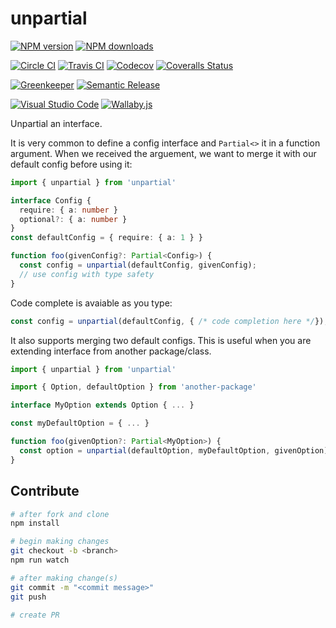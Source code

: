 # unpartial

[![NPM version][npm-image]][npm-url]
[![NPM downloads][downloads-image]][downloads-url]

[![Circle CI][circleci-image]][circleci-url]
[![Travis CI][travis-image]][travis-url]
[![Codecov][codecov-image]][codecov-url]
[![Coveralls Status][coveralls-image]][coveralls-url]

[![Greenkeeper][greenkeeper-image]][greenkeeper-url]
[![Semantic Release][semantic-release-image]][semantic-release-url]

[![Visual Studio Code][vscode-image]][vscode-url]
[![Wallaby.js][wallaby-image]][wallaby-url]

Unpartial an interface.

It is very common to define a config interface and `Partial<>` it in a function argument.
When we received the arguement, we want to merge it with our default config before using it:

```ts
import { unpartial } from 'unpartial'

interface Config {
  require: { a: number }
  optional?: { a: number }
}
const defaultConfig = { require: { a: 1 } }

function foo(givenConfig?: Partial<Config>) {
  const config = unpartial(defaultConfig, givenConfig);
  // use config with type safety
}
```

Code complete is avaiable as you type:

```ts
const config = unpartial(defaultConfig, { /* code completion here */});
```

It also supports merging two default configs.
This is useful when you are extending interface from another package/class.

```ts
import { unpartial } from 'unpartial'

import { Option, defaultOption } from 'another-package'

interface MyOption extends Option { ... }

const myDefaultOption = { ... }

function foo(givenOption?: Partial<MyOption>) {
  const option = unpartial(defaultOption, myDefaultOption, givenOption)
}
```

## Contribute

```sh
# after fork and clone
npm install

# begin making changes
git checkout -b <branch>
npm run watch

# after making change(s)
git commit -m "<commit message>"
git push

# create PR
```

[circleci-image]: https://circleci.com/gh/unional/unpartial/tree/master.svg?style=shield
[circleci-url]: https://circleci.com/gh/unional/unpartial/tree/master
[codecov-image]: https://codecov.io/gh/unional/unpartial/branch/master/graph/badge.svg
[codecov-url]: https://codecov.io/gh/unional/unpartial
[coveralls-image]: https://coveralls.io/repos/github/unional/unpartial/badge.svg?branch=master
[coveralls-url]: https://coveralls.io/github/unional/unpartial?branch=master
[downloads-image]: https://img.shields.io/npm/dm/unpartial.svg?style=flat
[downloads-url]: https://npmjs.org/package/unpartial
[greenkeeper-image]: https://badges.greenkeeper.io/unional/unpartial.svg
[greenkeeper-url]: https://greenkeeper.io/
[npm-image]: https://img.shields.io/npm/v/unpartial.svg?style=flat
[npm-url]: https://npmjs.org/package/unpartial
[semantic-release-image]: https://img.shields.io/badge/%20%20%F0%9F%93%A6%F0%9F%9A%80-semantic--release-e10079.svg
[semantic-release-url]: https://github.com/semantic-release/semantic-release
[travis-image]: https://img.shields.io/travis/unional/unpartial/master.svg?style=flat
[travis-url]: https://travis-ci.org/unional/unpartial?branch=master
[vscode-image]: https://img.shields.io/badge/vscode-ready-green.svg
[vscode-url]: https://code.visualstudio.com/
[wallaby-image]: https://img.shields.io/badge/wallaby.js-configured-green.svg
[wallaby-url]: https://wallabyjs.com
